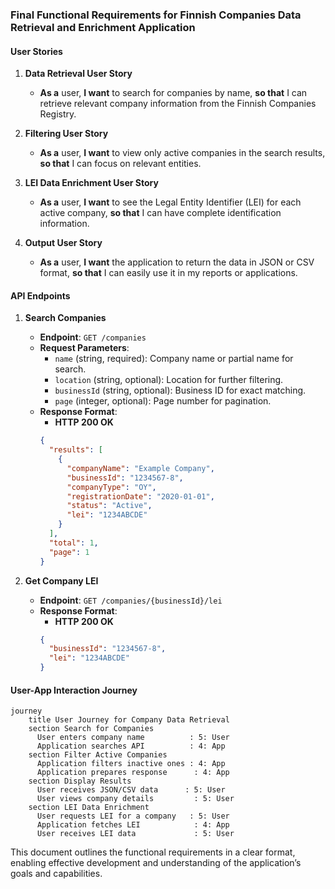 ### Final Functional Requirements for Finnish Companies Data Retrieval and Enrichment Application

#### User Stories

1. **Data Retrieval User Story**
   - **As a** user, **I want** to search for companies by name, **so that** I can retrieve relevant company information from the Finnish Companies Registry.

2. **Filtering User Story**
   - **As a** user, **I want** to view only active companies in the search results, **so that** I can focus on relevant entities.

3. **LEI Data Enrichment User Story**
   - **As a** user, **I want** to see the Legal Entity Identifier (LEI) for each active company, **so that** I can have complete identification information.

4. **Output User Story**
   - **As a** user, **I want** the application to return the data in JSON or CSV format, **so that** I can easily use it in my reports or applications.

#### API Endpoints

1. **Search Companies**
   - **Endpoint**: `GET /companies`
   - **Request Parameters**:
     - `name` (string, required): Company name or partial name for search.
     - `location` (string, optional): Location for further filtering.
     - `businessId` (string, optional): Business ID for exact matching.
     - `page` (integer, optional): Page number for pagination.
   - **Response Format**:
     - **HTTP 200 OK**
     ```json
     {
       "results": [
         {
           "companyName": "Example Company",
           "businessId": "1234567-8",
           "companyType": "OY",
           "registrationDate": "2020-01-01",
           "status": "Active",
           "lei": "1234ABCDE"
         }
       ],
       "total": 1,
       "page": 1
     }
     ```

2. **Get Company LEI**
   - **Endpoint**: `GET /companies/{businessId}/lei`
   - **Response Format**:
     - **HTTP 200 OK**
     ```json
     {
       "businessId": "1234567-8",
       "lei": "1234ABCDE"
     }
     ```

#### User-App Interaction Journey

```mermaid
journey
    title User Journey for Company Data Retrieval
    section Search for Companies
      User enters company name          : 5: User
      Application searches API          : 4: App
    section Filter Active Companies
      Application filters inactive ones : 4: App
      Application prepares response      : 4: App
    section Display Results
      User receives JSON/CSV data      : 5: User
      User views company details         : 5: User
    section LEI Data Enrichment
      User requests LEI for a company   : 5: User
      Application fetches LEI            : 4: App
      User receives LEI data             : 5: User
```

This document outlines the functional requirements in a clear format, enabling effective development and understanding of the application’s goals and capabilities.